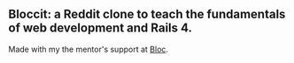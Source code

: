 ## Bloccit: a Reddit clone to teach the fundamentals of web development and Rails 4.

Made with my the mentor's support at [Bloc](http://bloc.io).